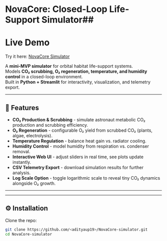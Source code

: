 # NovaCore: Closed-Loop Life-Support Simulator## 

# Live Demo
Try it here: [NovaCore Simulator](https://novacore.streamlit.app)


A **mini-MVP simulator** for orbital habitat life-support systems.  
Models **CO₂ scrubbing, O₂ regeneration, temperature, and humidity control** in a closed-loop environment.  
Built in **Python + Streamlit** for interactivity, visualization, and telemetry export.

---

## 🚀 Features
- **CO₂ Production & Scrubbing** - simulate astronaut metabolic CO₂ production and scrubbing efficiency.  
- **O₂ Regeneration** - configurable O₂ yield from scrubbed CO₂ (plants, algae, electrolysis).  
- **Temperature Regulation** - balance heat gain vs. radiator cooling.  
- **Humidity Control** - model humidity from respiration vs. condenser removal.  
- **Interactive Web UI** - adjust sliders in real time, see plots update instantly.  
- **CSV Telemetry Export** - download simulation results for further analysis.  
- **Log Scale Option** - toggle logarithmic scale to reveal tiny CO₂ dynamics alongside O₂ growth.

---



---

## ⚙️ Installation

Clone the repo:
```bash
git clone https://github.com/<adityaup19>/NovaCore-simulator.git
cd NovaCore-simulator
